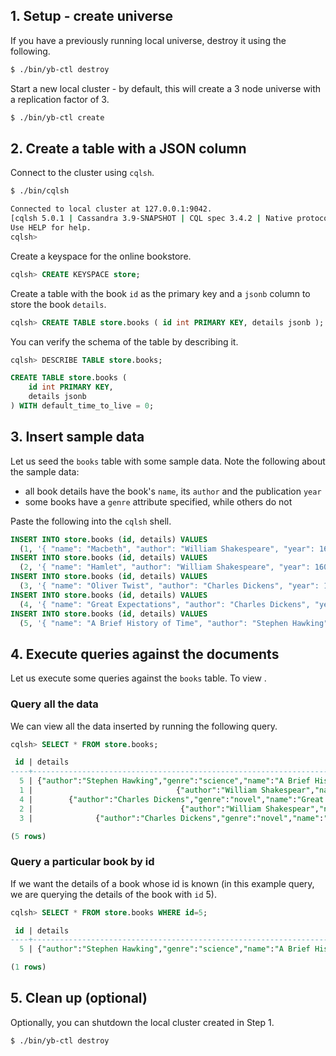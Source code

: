 ## 1. Setup - create universe

If you have a previously running local universe, destroy it using the following.

```{.sh .copy .separator-dollar}
$ ./bin/yb-ctl destroy
```

Start a new local cluster - by default, this will create a 3 node universe with a replication factor of 3.

```{.sh .copy .separator-dollar}
$ ./bin/yb-ctl create
```

## 2. Create a table with a JSON column

Connect to the cluster using `cqlsh`.

```{.sh .copy .separator-dollar}
$ ./bin/cqlsh
```
```sh
Connected to local cluster at 127.0.0.1:9042.
[cqlsh 5.0.1 | Cassandra 3.9-SNAPSHOT | CQL spec 3.4.2 | Native protocol v4]
Use HELP for help.
cqlsh>
```

Create a keyspace for the online bookstore.

```{.sql .copy .separator-gt}
cqlsh> CREATE KEYSPACE store;
```

Create a table with the book `id` as the primary key and a `jsonb` column to store the book `details`.

```{.sql .copy .separator-gt}
cqlsh> CREATE TABLE store.books ( id int PRIMARY KEY, details jsonb );
```

You can verify the schema of the table by describing it. 

```{.sql .copy .separator-gt}
cqlsh> DESCRIBE TABLE store.books;
```
```sql
CREATE TABLE store.books (
    id int PRIMARY KEY,
    details jsonb
) WITH default_time_to_live = 0;
```


## 3. Insert sample data

Let us seed the `books` table with some sample data. Note the following about the sample data:

- all book details have the book's `name`, its `author` and the publication `year`
- some books have a `genre` attribute specified, while others do not

Paste the following into the `cqlsh` shell.

```{.sql .copy}
INSERT INTO store.books (id, details) VALUES
  (1, '{ "name": "Macbeth", "author": "William Shakespeare", "year": 1623 }');
INSERT INTO store.books (id, details) VALUES 
  (2, '{ "name": "Hamlet", "author": "William Shakespeare", "year": 1603 }');
INSERT INTO store.books (id, details) VALUES 
  (3, '{ "name": "Oliver Twist", "author": "Charles Dickens", "year": 1838, "genre": "novel" }');
INSERT INTO store.books (id, details) VALUES 
  (4, '{ "name": "Great Expectations", "author": "Charles Dickens", "year": 1950, "genre": "novel" }');
INSERT INTO store.books (id, details) VALUES 
  (5, '{ "name": "A Brief History of Time", "author": "Stephen Hawking", "year": 1988, "genre": "science" }');
```



## 4. Execute queries against the documents

Let us execute some queries against the `books` table.
To view .

### Query all the data

We can view all the data inserted by running the following query.


```{.sql .copy .separator-gt}
cqlsh> SELECT * FROM store.books;
```
```sql
 id | details
----+---------------------------------------------------------------------------------------------
  5 | {"author":"Stephen Hawking","genre":"science","name":"A Brief History of Time","year":1988}
  1 |                                {"author":"William Shakespear","name":"Macbeth","year":1623}
  4 |        {"author":"Charles Dickens","genre":"novel","name":"Great Expectations","year":1950}
  2 |                                 {"author":"William Shakespear","name":"Hamlet","year":1603}
  3 |              {"author":"Charles Dickens","genre":"novel","name":"Oliver Twist","year":1838}

(5 rows)
```


### Query a particular book by id

If we want the details of a book whose id is known (in this example query, we are querying the details of the book with `id` 5).

```{.sql .copy .separator-gt}
cqlsh> SELECT * FROM store.books WHERE id=5;
```
```sql
 id | details
----+---------------------------------------------------------------------------------------------
  5 | {"author":"Stephen Hawking","genre":"science","name":"A Brief History of Time","year":1988}

(1 rows)
```



## 5. Clean up (optional)

Optionally, you can shutdown the local cluster created in Step 1.

```{.sh .copy .separator-dollar}
$ ./bin/yb-ctl destroy
```

